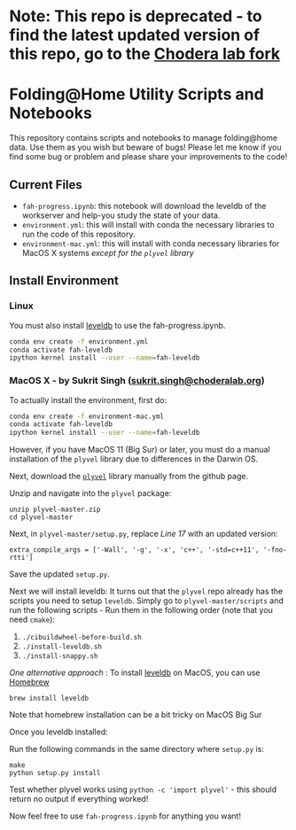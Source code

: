 # Note: This repo is deprecated - to find the latest updated version of this repo, go to the [Chodera lab fork](https://github.com/choderalab/folding_at_home_scripts)

# Folding@Home Utility Scripts and Notebooks

This repository contains scripts and notebooks to manage folding@home data.
Use them as you wish but beware of bugs! Please let me know if you find some bug
or problem and please share your improvements to the code!

## Current Files

+ `fah-progress.ipynb`: this notebook will download the leveldb of the workserver
and help-you study the state of your data.
+ `environment.yml`: this will install with conda the necessary libraries to run
the code of this repository.
+ `environment-mac.yml`: this will install with conda necessary libraries for MacOS X systems *except for the `plyvel` library*

## Install Environment
### Linux

You must also install [leveldb](https://github.com/google/leveldb) to use the
fah-progress.ipynb. 

``` bash
conda env create -f environment.yml
conda activate fah-leveldb
ipython kernel install --user --name=fah-leveldb
```

### MacOS X - by Sukrit Singh (sukrit.singh@choderalab.org)

To actually install the environment, first do:
``` bash
conda env create -f environment-mac.yml
conda activate fah-leveldb
ipython kernel install --user --name=fah-leveldb
```

However, if you have MacOS 11 (Big Sur) or later, you must do a manual installation of the `plyvel` library due to differences in the Darwin OS.

Next, download the [`plyvel`](https://github.com/wbolster/plyvel) library manually from the github page.

Unzip and navigate into the `plyvel` package:
```
unzip plyvel-master.zip
cd plyvel-master
```

Next, in `plyvel-master/setup.py`, replace *Line 17* with an updated version:
```
extra_compile_args = ['-Wall', '-g', '-x', 'c++', '-std=c++11', '-fno-rtti']
```
Save the updated `setup.py`.

Next we will install leveldb: 
It turns out that the `plyvel` repo already has the scripts you need to setup `leveldb`. Simply go to `plyvel-master/scripts` and run the following scripts - Run them in the following order (note that you need `cmake`):
1. `./cibuildwheel-before-build.sh`
2. `./install-leveldb.sh`
3. `./install-snappy.sh`

*One alternative approach* : To install [leveldb](https://github.com/google/leveldb) on MacOS, you can use [Homebrew](https://brew.sh/)
```
brew install leveldb
```
Note that homebrew installation can be a bit tricky on MacOS Big Sur

Once you leveldb installed: 

Run the following commands in the same directory where `setup.py` is:
```
make
python setup.py install
```

Test whether plyvel works using `python -c 'import plyvel'` - this should return no output if everything worked!

Now feel free to use `fah-progress.ipynb` for anything you want!

